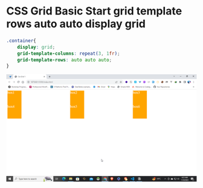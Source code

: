 # CSS Grid Basic Start grid template rows auto auto display grid

```css
.container{
    display: grid;
    grid-template-columns: repeat(3, 1fr);
    grid-template-rows: auto auto auto;
}
```

![Untitled](CSS%20Grid%20Basic%20Start%20grid%20template%20rows%20auto%20auto%20%2063a2f7ae95704b2999fee7cec6c9ef7b/Untitled.png)